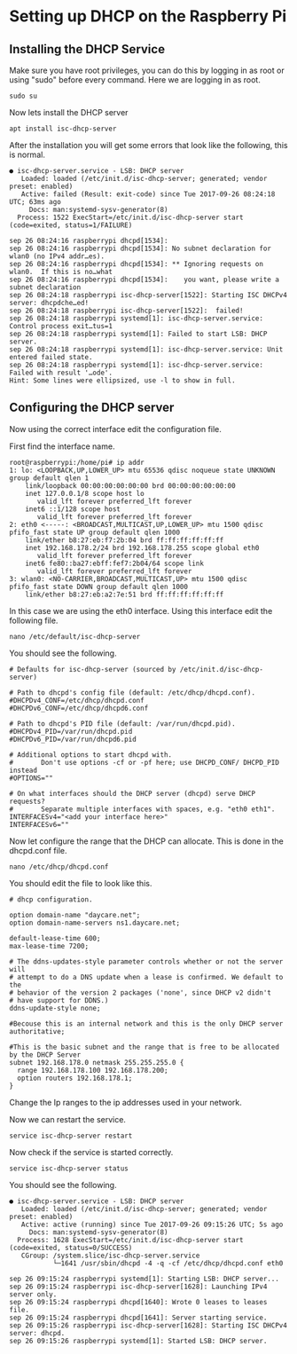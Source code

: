 # Setting up DHCP on the Raspberry Pi

## Installing the DHCP Service
Make sure you have root privileges, you can do this by logging in as root or using "sudo" before every command. Here we are logging in as root.

`sudo su`

Now lets install the DHCP server

`apt install isc-dhcp-server`

After the installation you will get some errors that look like the following, this is normal.
```
● isc-dhcp-server.service - LSB: DHCP server
   Loaded: loaded (/etc/init.d/isc-dhcp-server; generated; vendor preset: enabled)
   Active: failed (Result: exit-code) since Tue 2017-09-26 08:24:18 UTC; 63ms ago
     Docs: man:systemd-sysv-generator(8)
  Process: 1522 ExecStart=/etc/init.d/isc-dhcp-server start (code=exited, status=1/FAILURE)

sep 26 08:24:16 raspberrypi dhcpd[1534]: 
sep 26 08:24:16 raspberrypi dhcpd[1534]: No subnet declaration for wlan0 (no IPv4 addr…es).
sep 26 08:24:16 raspberrypi dhcpd[1534]: ** Ignoring requests on wlan0.  If this is no…what
sep 26 08:24:16 raspberrypi dhcpd[1534]:    you want, please write a subnet declaration
sep 26 08:24:18 raspberrypi isc-dhcp-server[1522]: Starting ISC DHCPv4 server: dhcpdche…ed!
sep 26 08:24:18 raspberrypi isc-dhcp-server[1522]:  failed!
sep 26 08:24:18 raspberrypi systemd[1]: isc-dhcp-server.service: Control process exit…tus=1
sep 26 08:24:18 raspberrypi systemd[1]: Failed to start LSB: DHCP server.
sep 26 08:24:18 raspberrypi systemd[1]: isc-dhcp-server.service: Unit entered failed state.
sep 26 08:24:18 raspberrypi systemd[1]: isc-dhcp-server.service: Failed with result '…ode'.
Hint: Some lines were ellipsized, use -l to show in full.
```
## Configuring the DHCP server

Now using the correct interface edit the configuration file.

First find the interface name.
```
root@raspberrypi:/home/pi# ip addr
1: lo: <LOOPBACK,UP,LOWER_UP> mtu 65536 qdisc noqueue state UNKNOWN group default qlen 1
    link/loopback 00:00:00:00:00:00 brd 00:00:00:00:00:00
    inet 127.0.0.1/8 scope host lo
       valid_lft forever preferred_lft forever
    inet6 ::1/128 scope host 
       valid_lft forever preferred_lft forever
2: eth0 <-----: <BROADCAST,MULTICAST,UP,LOWER_UP> mtu 1500 qdisc pfifo_fast state UP group default qlen 1000
    link/ether b8:27:eb:f7:2b:04 brd ff:ff:ff:ff:ff:ff
    inet 192.168.178.2/24 brd 192.168.178.255 scope global eth0
       valid_lft forever preferred_lft forever
    inet6 fe80::ba27:ebff:fef7:2b04/64 scope link 
       valid_lft forever preferred_lft forever
3: wlan0: <NO-CARRIER,BROADCAST,MULTICAST,UP> mtu 1500 qdisc pfifo_fast state DOWN group default qlen 1000
    link/ether b8:27:eb:a2:7e:51 brd ff:ff:ff:ff:ff:ff
```

In this case we are using the eth0 interface. Using this interface edit the following file.

`nano /etc/default/isc-dhcp-server`

You should see the following.

```
# Defaults for isc-dhcp-server (sourced by /etc/init.d/isc-dhcp-server)

# Path to dhcpd's config file (default: /etc/dhcp/dhcpd.conf).
#DHCPDv4_CONF=/etc/dhcp/dhcpd.conf
#DHCPDv6_CONF=/etc/dhcp/dhcpd6.conf

# Path to dhcpd's PID file (default: /var/run/dhcpd.pid).
#DHCPDv4_PID=/var/run/dhcpd.pid
#DHCPDv6_PID=/var/run/dhcpd6.pid

# Additional options to start dhcpd with.
#       Don't use options -cf or -pf here; use DHCPD_CONF/ DHCPD_PID instead
#OPTIONS=""

# On what interfaces should the DHCP server (dhcpd) serve DHCP requests?
#       Separate multiple interfaces with spaces, e.g. "eth0 eth1".
INTERFACESv4="<add your interface here>"
INTERFACESv6=""
```

Now let configure the range that the DHCP can allocate. This is done in the dhcpd.conf file.

`nano /etc/dhcp/dhcpd.conf`

You should edit the file to look like this.

```
# dhcp configuration.

option domain-name "daycare.net";
option domain-name-servers ns1.daycare.net;

default-lease-time 600;
max-lease-time 7200;

# The ddns-updates-style parameter controls whether or not the server will
# attempt to do a DNS update when a lease is confirmed. We default to the 
# behavior of the version 2 packages ('none', since DHCP v2 didn't
# have support for DDNS.)
ddns-update-style none;  

#Becouse this is an internal network and this is the only DHCP server
authoritative;

#This is the basic subnet and the range that is free to be allocated by the DHCP Server
subnet 192.168.178.0 netmask 255.255.255.0 {
  range 192.168.178.100 192.168.178.200;
  option routers 192.168.178.1;
}

```

Change the Ip ranges to the ip addresses used in your network.

Now we can restart the service.

`service isc-dhcp-server restart`

Now check if the service is started correctly.

`service isc-dhcp-server status`

You should see the following.

```
● isc-dhcp-server.service - LSB: DHCP server
   Loaded: loaded (/etc/init.d/isc-dhcp-server; generated; vendor preset: enabled)
   Active: active (running) since Tue 2017-09-26 09:15:26 UTC; 5s ago
     Docs: man:systemd-sysv-generator(8)
  Process: 1628 ExecStart=/etc/init.d/isc-dhcp-server start (code=exited, status=0/SUCCESS)
   CGroup: /system.slice/isc-dhcp-server.service
           └─1641 /usr/sbin/dhcpd -4 -q -cf /etc/dhcp/dhcpd.conf eth0

sep 26 09:15:24 raspberrypi systemd[1]: Starting LSB: DHCP server...
sep 26 09:15:24 raspberrypi isc-dhcp-server[1628]: Launching IPv4 server only.
sep 26 09:15:24 raspberrypi dhcpd[1640]: Wrote 0 leases to leases file.
sep 26 09:15:24 raspberrypi dhcpd[1641]: Server starting service.
sep 26 09:15:26 raspberrypi isc-dhcp-server[1628]: Starting ISC DHCPv4 server: dhcpd.
sep 26 09:15:26 raspberrypi systemd[1]: Started LSB: DHCP server.

```



